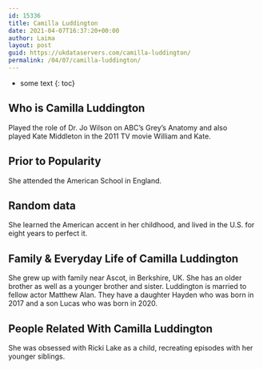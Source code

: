 ```yaml
---
id: 15336
title: Camilla Luddington
date: 2021-04-07T16:37:20+00:00
author: Laima
layout: post
guid: https://ukdataservers.com/camilla-luddington/
permalink: /04/07/camilla-luddington/
---
```


* some text
{: toc}


## Who is Camilla Luddington
                  
                  
                  
Played the role of Dr. Jo Wilson on ABC&#8217;s Grey&#8217;s Anatomy and also played Kate Middleton in the 2011 TV movie William and Kate.
                  
              
            
              
            
                
                
                
## Prior to Popularity
                  
                  
                  
She attended the American School in England.
                  
              
            
              
            
                
                
                
## Random data
                  
                  
                  
She learned the American accent in her childhood, and lived in the U.S. for eight years to perfect it.
                  
              
            
              
            
                
                
                
## Family & Everyday Life of Camilla Luddington
                  
                  
                  
She grew up with family near Ascot, in Berkshire, UK. She has an older brother as well as a younger brother and sister. Luddington is married to fellow actor Matthew Alan. They have a daughter Hayden who was born in 2017 and a son Lucas who was born in 2020.
                  
              
            
              
            
                
                
                
## People Related With Camilla Luddington
                  
                  
                  
She was obsessed with Ricki Lake as a child, recreating episodes with her younger siblings.
                  
              
            
              
            
                
              
            
              
              
            
            
              
            
          
          
          